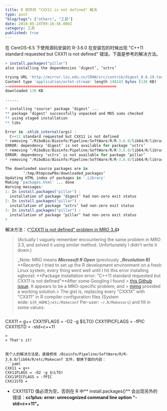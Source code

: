 ```yaml
---
title: R 软件的 "CXX11 is not defined" 解决
type: post
"blog/tags": ["others", "工具"]
date: 2019-05-24T09:16:56.000Z
category: 工具
published: true
---
```


在 CentOS-6.5 下使用源码安装的 R-3.6.0 在安装包的时候出现 "C++11 standard requested but CXX11 is not defined" 错误。下面是参考的解决方法。

```r
> install.packages("pillar")
also installing the dependencies ‘digest’, ‘vctrs’

trying URL 'http://mirror.lzu.edu.cn/CRAN/src/contrib/digest_0.6.19.tar.gz'
Content type 'application/octet-stream' length 140243 bytes (136 KB)
==================================================
downloaded 136 KB

......

* installing *source* package ‘digest’ ...
** package ‘digest’ successfully unpacked and MD5 sums checked
** using staged installation
** libs

Error in .shlib_internal(args) :
  C++11 standard requested but CXX11 is not defined
* removing ‘/RiboBio/Bioinfo/Pipeline/SoftWare/R/R-3.6.0/lib64/R/library/digest’
ERROR: dependency ‘digest’ is not available for package ‘vctrs’
* removing ‘/RiboBio/Bioinfo/Pipeline/SoftWare/R/R-3.6.0/lib64/R/library/vctrs’
ERROR: dependency ‘vctrs’ is not available for package ‘pillar’
* removing ‘/RiboBio/Bioinfo/Pipeline/SoftWare/R/R-3.6.0/lib64/R/library/pillar’

The downloaded source packages are in
        ‘/tmp/RtmpcowP8e/downloaded_packages’
Updating HTML index of packages in '.Library'
Making 'packages.html' ... done
Warning messages:
1: In install.packages("pillar") :
  installation of package ‘digest’ had non-zero exit status
2: In install.packages("pillar") :
  installation of package ‘vctrs’ had non-zero exit status
3: In install.packages("pillar") :
  installation of package ‘pillar’ had non-zero exit status
> 
```

解决方法：《["CXX11 is not defined" problem in MRO 3.4](https://medium.com/the-artificial-impostor/cxx11-is-not-defined-problem-in-mro-3-4-e51f1d27da15)》
> (Actually I vaguely remember encountering the same problem in MRO 3.3, and solved it using similar method. Unfortunately I didn’t write it down.)
> 
> _Note: MRO means _**_Microsoft R Open_**_ (previously _**_Revolution R)_**
> **Recently I tried to set up the R development environment on a fresh Linux system, every thing went well until I hit this error installing xgboost:
> **Package installation error: "C++11 standard requested but CXX11 is not defined"**After some Googling I found > [this Github issue](https://github.com/Microsoft/microsoft-r-open/issues/26). It appears to be a MRO-specific problem, and > [mjmg](https://github.com/mjmg) provided a working solution.> The gist is, replacing every "CXX1X" with "CXX11" in R compiler configuration files (System wide: `${R_HOME}/etc/Makeconf` Per-user: `~/.R/Makevars`) and fill in some values:
> ```yaml
CXX11 = g++
CXX11FLAGS = -O2 -g $(LTO)
CXX11PICFLAGS = -fPIC
CXX11STD = -std=c++11
```
> 
> That's it!


我个人的解决方法是，直接修改 /Bioinfo/Pipeline/SoftWare/R/R-3.6.0/lib64/R/etc/Makeconf 文件，替换下面的内容：
```yaml
CXX11 = g++
CXX11FLAGS = -O2 -g $(LTO)
CXX11PICFLAGS = -fPIC
CXX11STD = 
```

- CXX11STD 值必须为空，否则在 R 中** install.packages()** 会出现另外的错误：**cc1plus: error: unrecognized command line option "-std=c++11"。**
